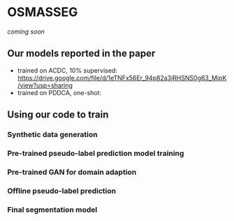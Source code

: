 # OSMASSEG

*coming soon*

## Our models reported in the paper
- trained on ACDC, 10% supervised: https://drive.google.com/file/d/1eTNFx56Er_94p82a3jRHSNS0g63_MipK/view?usp=sharing
- trained on PDDCA, one-shot:

## Using our code to train
### Synthetic data generation
### Pre-trained pseudo-label prediction model training
### Pre-trained GAN for domain adaption 
### Offline pseudo-label prediction
### Final segmentation model
